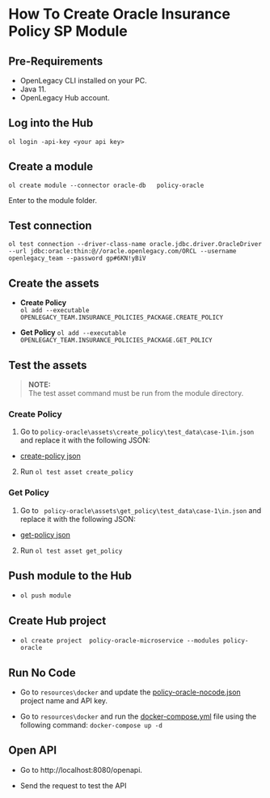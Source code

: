 # How To Create Oracle Insurance Policy SP Module

## Pre-Requirements

- OpenLegacy CLI installed on your PC.
- Java 11.
- OpenLegacy Hub account.

## Log into the Hub

`ol login -api-key <your api key>`

## Create a module

`ol create module --connector oracle-db   policy-oracle`

Enter to the module folder.

## Test connection

```
ol test connection --driver-class-name oracle.jdbc.driver.OracleDriver --url jdbc:oracle:thin:@//oracle.openlegacy.com/ORCL --username openlegacy_team --password gp#6KN!yBiV 
```

## Create the assets

- **Create Policy**  
  `ol add --executable OPENLEGACY_TEAM.INSURANCE_POLICIES_PACKAGE.CREATE_POLICY`
  
- **Get Policy**
`ol add --executable OPENLEGACY_TEAM.INSURANCE_POLICIES_PACKAGE.GET_POLICY`

## Test the assets

> **NOTE:**  
> The test asset command must be run from the module directory.  

### Create Policy

1. Go to `policy-oracle\assets\create_policy\test_data\case-1\in.json` and replace it with the following JSON:

- [create-policy json](https://github.com/openlegacy/openlegacy-public-hub-demos/blob/master/oracle-db/insurance/resources/test-json/create-policy.json) 

2. Run `ol test asset create_policy`

### Get Policy

1. Go to ` policy-oracle\assets\get_policy\test_data\case-1\in.json` and replace it with the following JSON:

- [get-policy json](https://github.com/openlegacy/openlegacy-public-hub-demos/blob/master/oracle-db/insurance/resources/test-json/get-policy.json) 

2. Run `ol test asset get_policy`

## Push module to the Hub

- `ol push module`

## Create Hub project

- `ol create project  policy-oracle-microservice --modules policy-oracle`

## Run No Code

- Go to `resources\docker` and update the [policy-oracle-nocode.json](./resources/docker/policy-oracle-nocode.json)  project name and API key.

- Go to `resources\docker` and run the [docker-compose.yml](./resources/docker/docker-compose.yml) file using the following command: `docker-compose up -d`

## Open API

- Go to http://localhost:8080/openapi.

- Send the request to test the API
